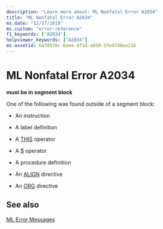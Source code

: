 ```yaml
---
description: "Learn more about: ML Nonfatal Error A2034"
title: "ML Nonfatal Error A2034"
ms.date: "12/17/2019"
ms.custom: "error-reference"
f1_keywords: ["A2034"]
helpviewer_keywords: ["A2034"]
ms.assetid: 6438970c-0aee-4f14-a058-5fe47d0ee216
---
```

# ML Nonfatal Error A2034

**must be in segment block**

One of the following was found outside of a segment block:

- An instruction

- A label definition

- A [THIS](operator-this.md) operator

- A [$](dollar.md) operator

- A procedure definition

- An [ALIGN](align-masm.md) directive

- An [ORG](org.md) directive

## See also

[ML Error Messages](ml-error-messages.md)
